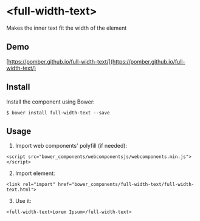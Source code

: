 # \<full-width-text\>

Makes the inner text fit the width of the element

## Demo
[https://pomber.github.io/full-width-text/](https://pomber.github.io/full-width-text/)

## Install

Install the component using Bower:
```
$ bower install full-width-text --save
```

## Usage

1. Import web components' polyfill (if needed):
```
<script src="bower_components/webcomponentsjs/webcomponents.min.js"></script>
```
2. Import element:
```
<link rel="import" href="bower_components/full-width-text/full-width-text.html">
```
3. Use it:
```
<full-width-text>Lorem Ipsum</full-width-text>
```
